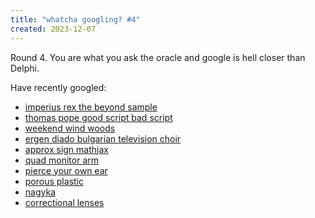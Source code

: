 ```yaml
---
title: "whatcha googling? #4"
created: 2023-12-07
---
```

Round 4. You are what you ask the oracle and google is hell closer than Delphi. 

Have recently googled:

- [imperius rex the beyond sample](https://www.google.com/search?q=imperius+rex+the+beyond+sample)
- [thomas pope good script bad script](https://www.google.com/search?q=thomas+pope+good+script+bad+script)
- [weekend wind woods](https://www.google.com/search?q=weekend+wind+woods)
- [ergen diado bulgarian television choir](https://www.google.com/search?q=ergen+diado+Bulgarian+television+choir)
- [approx sign mathjax](https://www.google.com/search?q=approx+sign+mathjax)
- [quad monitor arm](https://www.google.com/search?q=quad+monitor+arm)
- [pierce your own ear](https://www.google.com/search?q=pierce+your+own+ear)
- [porous plastic](https://www.google.com/search?q=porous+plastic)
- [nagyka](https://www.google.com/search?q=Nagyka)
- [correctional lenses](https://www.google.com/search?q=correctional+lenses)